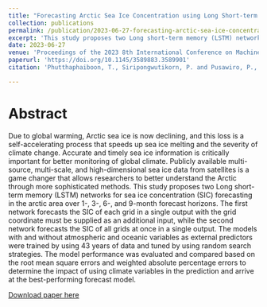 ```yaml
---
title: "Forecasting Arctic Sea Ice Concentration using Long Short-term Memory Networks"
collection: publications
permalink: /publication/2023-06-27-forecasting-arctic-sea-ice-concentration-icmlt2023
excerpt: 'This study proposes two Long short-term memory (LSTM) networks for sea ice concentration (SIC) forecasting in the arctic area over 1-, 3-, 6-, and 9-month forecast horizons. The first network forecasts the SIC of each grid in a single output with the grid coordinate must be supplied as an additional input, while the second network forecasts the SIC of all grids at once in a single output.'
date: 2023-06-27
venue: 'Proceedings of the 2023 8th International Conference on Machine Learning Technologies (ICMLT 2023)'
paperurl: 'https://doi.org/10.1145/3589883.3589901'
citation: 'Phutthaphaiboon, T., Siripongwutikorn, P. and Pusawiro, P., 2023, "Forecasting Arctic Sea Ice Concentration using Long Short-term Memory Networks", 2023 International Conference on Machine Learning Technologies, 8th, March 10–12, 2023, Stockholm, Sweden, pp. 121–126.'

---
```


Abstract
======
Due to global warming, Arctic sea ice is now declining, and this loss is a self-accelerating process that speeds up sea ice melting and the severity of climate change. Accurate and timely sea ice information is critically important for better monitoring of global climate. Publicly available multi-source, multi-scale, and high-dimensional sea ice data from satellites is a game changer that allows researchers to better understand the Arctic through more sophisticated methods. This study proposes two Long short-term memory (LSTM) networks for sea ice concentration (SIC) forecasting in the arctic area over 1-, 3-, 6-, and 9-month forecast horizons. The first network forecasts the SIC of each grid in a single output with the grid coordinate must be supplied as an additional input, while the second network forecasts the SIC of all grids at once in a single output. The models with and without atmospheric and oceanic variables as external predictors were trained by using 43 years of data and tuned by using random search strategies. The model performance was evaluated and compared based on the root mean square errors and weighted absolute percentage errors to determine the impact of using climate variables in the prediction and arrive at the best-performing forecast model.

[Download paper here](http://movephutthaphaiboon.github.io/files/icmlt2023-18.pdf)

<!---
Recommended citation: Phutthaphaiboon, T., Siripongwutikorn, P. and Pusawiro, P., 2023, "Forecasting Arctic Sea Ice Concentration using Long Short-term Memory Networks", 2023 International Conference on Machine Learning Technologies, 8th, March 10–12, 2023, Stockholm, Sweden, pp. 121–126. [https://doi.org/10.1145/3589883.3589901](https://doi.org/10.1145/3589883.3589901).
--->
